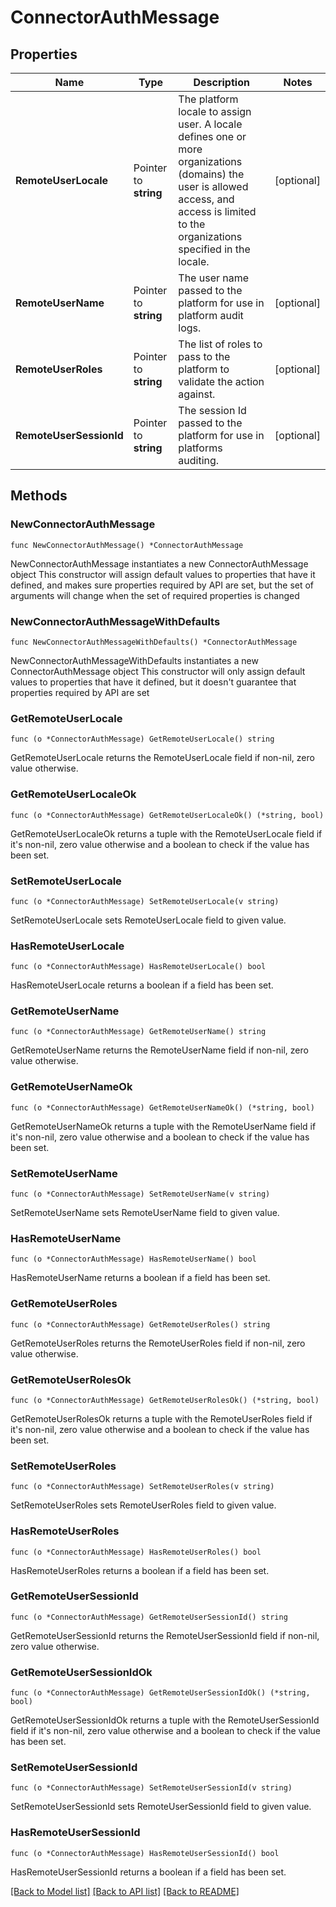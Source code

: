 # ConnectorAuthMessage

## Properties

Name | Type | Description | Notes
------------ | ------------- | ------------- | -------------
**RemoteUserLocale** | Pointer to **string** | The platform locale to assign user. A locale defines one or more organizations (domains) the user is allowed access, and access is limited to the organizations specified in the locale. | [optional] 
**RemoteUserName** | Pointer to **string** | The user name passed to the platform for use in platform audit logs. | [optional] 
**RemoteUserRoles** | Pointer to **string** | The list of roles to pass to the platform to validate the action against. | [optional] 
**RemoteUserSessionId** | Pointer to **string** | The session Id passed to the platform for use in platforms auditing. | [optional] 

## Methods

### NewConnectorAuthMessage

`func NewConnectorAuthMessage() *ConnectorAuthMessage`

NewConnectorAuthMessage instantiates a new ConnectorAuthMessage object
This constructor will assign default values to properties that have it defined,
and makes sure properties required by API are set, but the set of arguments
will change when the set of required properties is changed

### NewConnectorAuthMessageWithDefaults

`func NewConnectorAuthMessageWithDefaults() *ConnectorAuthMessage`

NewConnectorAuthMessageWithDefaults instantiates a new ConnectorAuthMessage object
This constructor will only assign default values to properties that have it defined,
but it doesn't guarantee that properties required by API are set

### GetRemoteUserLocale

`func (o *ConnectorAuthMessage) GetRemoteUserLocale() string`

GetRemoteUserLocale returns the RemoteUserLocale field if non-nil, zero value otherwise.

### GetRemoteUserLocaleOk

`func (o *ConnectorAuthMessage) GetRemoteUserLocaleOk() (*string, bool)`

GetRemoteUserLocaleOk returns a tuple with the RemoteUserLocale field if it's non-nil, zero value otherwise
and a boolean to check if the value has been set.

### SetRemoteUserLocale

`func (o *ConnectorAuthMessage) SetRemoteUserLocale(v string)`

SetRemoteUserLocale sets RemoteUserLocale field to given value.

### HasRemoteUserLocale

`func (o *ConnectorAuthMessage) HasRemoteUserLocale() bool`

HasRemoteUserLocale returns a boolean if a field has been set.

### GetRemoteUserName

`func (o *ConnectorAuthMessage) GetRemoteUserName() string`

GetRemoteUserName returns the RemoteUserName field if non-nil, zero value otherwise.

### GetRemoteUserNameOk

`func (o *ConnectorAuthMessage) GetRemoteUserNameOk() (*string, bool)`

GetRemoteUserNameOk returns a tuple with the RemoteUserName field if it's non-nil, zero value otherwise
and a boolean to check if the value has been set.

### SetRemoteUserName

`func (o *ConnectorAuthMessage) SetRemoteUserName(v string)`

SetRemoteUserName sets RemoteUserName field to given value.

### HasRemoteUserName

`func (o *ConnectorAuthMessage) HasRemoteUserName() bool`

HasRemoteUserName returns a boolean if a field has been set.

### GetRemoteUserRoles

`func (o *ConnectorAuthMessage) GetRemoteUserRoles() string`

GetRemoteUserRoles returns the RemoteUserRoles field if non-nil, zero value otherwise.

### GetRemoteUserRolesOk

`func (o *ConnectorAuthMessage) GetRemoteUserRolesOk() (*string, bool)`

GetRemoteUserRolesOk returns a tuple with the RemoteUserRoles field if it's non-nil, zero value otherwise
and a boolean to check if the value has been set.

### SetRemoteUserRoles

`func (o *ConnectorAuthMessage) SetRemoteUserRoles(v string)`

SetRemoteUserRoles sets RemoteUserRoles field to given value.

### HasRemoteUserRoles

`func (o *ConnectorAuthMessage) HasRemoteUserRoles() bool`

HasRemoteUserRoles returns a boolean if a field has been set.

### GetRemoteUserSessionId

`func (o *ConnectorAuthMessage) GetRemoteUserSessionId() string`

GetRemoteUserSessionId returns the RemoteUserSessionId field if non-nil, zero value otherwise.

### GetRemoteUserSessionIdOk

`func (o *ConnectorAuthMessage) GetRemoteUserSessionIdOk() (*string, bool)`

GetRemoteUserSessionIdOk returns a tuple with the RemoteUserSessionId field if it's non-nil, zero value otherwise
and a boolean to check if the value has been set.

### SetRemoteUserSessionId

`func (o *ConnectorAuthMessage) SetRemoteUserSessionId(v string)`

SetRemoteUserSessionId sets RemoteUserSessionId field to given value.

### HasRemoteUserSessionId

`func (o *ConnectorAuthMessage) HasRemoteUserSessionId() bool`

HasRemoteUserSessionId returns a boolean if a field has been set.


[[Back to Model list]](../README.md#documentation-for-models) [[Back to API list]](../README.md#documentation-for-api-endpoints) [[Back to README]](../README.md)



